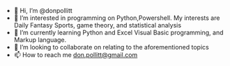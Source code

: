 - 👋 Hi, I’m @donpollitt
- 👀 I’m interested in programming on Python,Powershell. My interests are Daily Fantasy Sports, game theory, and statistical analysis
- 🌱 I’m currently learning Python and Excel Visual Basic programming, and Markup language.
- 💞️ I’m looking to collaborate on relating to the aforementioned topics
- 📫 How to reach me don.pollitt@gmail.com

<!---
donpollitt/donpollitt is a ✨ special ✨ repository because its `README.md` (this file) appears on your GitHub profile.
You can click the Preview link to take a look at your changes.
--->
